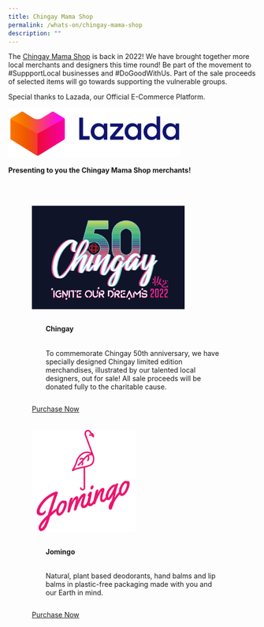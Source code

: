 ```yaml
---
title: Chingay Mama Shop
permalink: /whats-on/chingay-mama-shop
description: ""
---
```

The [Chingay Mama Shop](https://pages.lazada.sg/wow/gcp/route/lazada/sg/upr_1000345_lazada/channel/sg/upr-router/sg?hybrid=1&amp;data_prefetch=true&amp;prefetch_replace=1&amp;at_iframe=1&amp;wh_pid=/lazada/channel/sg/chingay2022/chingaymamashop2022) is back in 2022!  We have brought together more local merchants and designers this time round! Be part of the movement to #SuppportLocal businesses and #DoGoodWithUs.  Part of the sale proceeds of selected items will go towards supporting the vulnerable groups. 

Special thanks to Lazada, our Official E-Commerce Platform. 

<img style="width:350px" alt="lazada" src="/images/lazada.png">

**Presenting to you the Chingay Mama Shop merchants!**

<ul style="display: grid; grid-template-columns: repeat(auto-fit, minmax(300px, 1fr)); gap: 2rem; margin: 4rem 5vw; padding: 0; list-style-type: none;">
	<li>
		<div style="position: relative; display: block; height: 100%;  overflow: hidden; text-decoration: none;">
			<img style="height:210px;width:auto;" src="/images/MamaShop/chingay-mamashopimage.png">
			<div style="position: relative; display: flex; align-items: center; gap: 2em; padding: 2em;">
            <h3 style="font-size: 1em; margin: 0 0 .3em;">Chingay</h3>            
          </div>
			<p style="padding: 0 2em 2em;margin: 0; overflow: hidden;">To commemorate Chingay 50th anniversary, we have specially designed Chingay limited edition merchandises, illustrated by our talented local designers, out for sale! All sale proceeds will be donated fully to the charitable cause.</p>
			<a href="https://www.lazada.sg/shop/chingay-mamashop">Purchase Now</a>
		</div>
	</li>
	<li>
		<div style="position: relative; display: block; height: 100%;  overflow: hidden; text-decoration: none;">
			<img style="height: 210px;width:auto;" src="/images/MamaShop/jomingo-mamashopimage.png">
			<div style="position: relative; display: flex; align-items: center; gap: 2em; padding: 2em;">
            <h3 style="font-size: 1em; margin: 0 0 .3em;">Jomingo</h3>            
          </div>
			<p style="padding: 0 2em 2em;margin: 0; overflow: hidden;">Natural, plant based deodorants, hand balms and lip balms in plastic-free packaging made with you and our Earth in mind.</p>
			<a href="https://www.lazada.sg/products/i1632566320.html">Purchase Now</a>
		</div>
	</li>
</ul>